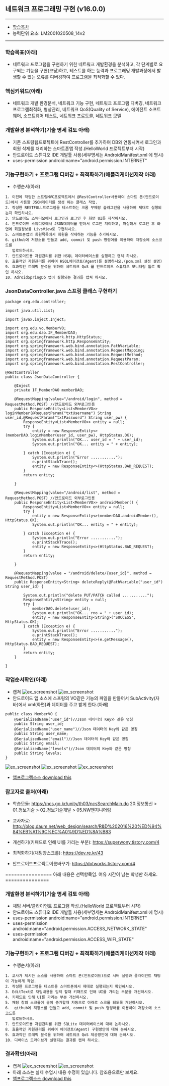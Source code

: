 ## 네트워크 프로그래밍 구현 (v16.0.0)
 
---

- [학습목차](https://github.com/miniplugin/human)
- 능력단위 요소: LM2001020508_14v2

---

### 학습목표(아래)

- 네트워크 프로그램을 구현하기 위한 네트워크 개발환경을 분석하고, 각 단계별로 요구되는 기능을 구현(코딩)하고, 테스트를 하는 능력과 프로그래밍 개발과정에서 발생할 수 있는 오류를 디버깅하여 프로그램을 최적화할 수 있다.

### 핵심키워드(아래)

- 네트워크 개발 환경분석, 네트워크 기능 구현, 네트워크 프로그램 디버깅, 네트워크 프로그램최적화, 형상관리, 네트워크 QoS(Quality of Service), 에이전트 소프트웨어, 소프트웨어 테스트, 네트워크 프로토콜, 네트워크 모델

### 개발환경 분석하기(기술 명세 검토 아래)

- 기존 스프링웹프로젝트에 RestController를 추가하여 DB와 연동시켜서 로그인과 회원 삭제를 처리하는 스마트폰앱 작성.(HelloWorld 프로젝트부터 시작)
- 안드로이드 스튜디오 IDE 개발툴 사용(세부명세는 AndroidManifest.xml 에 명시)
- uses-permission android:name="android.permission.INTERNET"

### 기능구현하기 + 프로그램 디버깅 + 최적화하기(애플리케이션제작 아래)

- 수행순서(아래)

```
1. 이전에 작업한 스프링MVC프로젝트에서 @RestController사용하여 스마트 폰(안드로이드)에서 사용할 JSON데이터를 생성 하는 클래스 작업.
2. 작성한 RESTFULL프로그램을 테스트하는 크롬 부메랑 츨러그인을 사용하여 제대로 실행되는지 확인하시오.
3. 안드로이드 스튜디오에서 로그인과 로그인 후 화면 UI를 제작하시오.
4. 안드로이드 스튜디오에서 JSON데이터를 받아서 로그인 처리하고, 파싱해서 로그인 후 화면에 회원정보를 LivsView로 구현하시오.
5. 스마트폰앱의 회원목록에서 회원을 삭제하는 기능을 추가하시오.
6. github에 저장소를 만들고 add, commit 및 push 명령어를 이용하여 저장소에 소스코드를 
   업로드하시오.
7. 안드로이드용 자원관리를 위한 HSQL 데이터베이스를 실행하고 캡쳐 하시오.
8. 효율적인 자원관리를 위하여 HSQL에이전트(Agent)를 설명하시오.(pom.xml 설정 설명)
9. 효과적인 트래픽 분석을 위하여 네트워크 QoS 를 안드로이드 스튜디오 모니터링 툴로 확인 하시오.
10. AdroidSpringDb 앱이 실행되는 결과를 캡쳐 하시오.
```

### JsonDataController.java 스프링 클래스 구현하기
```
package org.edu.controller;

import java.util.List;

import javax.inject.Inject;

import org.edu.vo.MemberVO;
import org.edu.dao.IF_MemberDAO;
import org.springframework.http.HttpStatus;
import org.springframework.http.ResponseEntity;
import org.springframework.web.bind.annotation.PathVariable;
import org.springframework.web.bind.annotation.RequestMapping;
import org.springframework.web.bind.annotation.RequestMethod;
import org.springframework.web.bind.annotation.RequestParam;
import org.springframework.web.bind.annotation.RestController;

@RestController
public class JsonDataController {

	@Inject
	private IF_MemberDAO memberDAO;
	
	@RequestMapping(value="/android/login", method = RequestMethod.POST) //안드로이드 외부로그인용
	public ResponseEntity<List<MemberVO>> loginMember(@RequestParam("txtUsername") String user_id,@RequestParam("txtPassword") String user_pw) {
		ResponseEntity<List<MemberVO>> entity = null;
		try {
			entity = new ResponseEntity<>(memberDAO.loginMember(user_id, user_pw), HttpStatus.OK);
			System.out.println("OK... user_id = " + user_id);
			System.out.println("OK... entity = " + entity);
		
		} catch (Exception e) {
			System.out.println("Error ...........");
			e.printStackTrace();
			entity = new ResponseEntity<>(HttpStatus.BAD_REQUEST);
		}	
		return entity;
		
	}
	
	@RequestMapping(value="/android/list", method = RequestMethod.POST) //안드로이드 외부로그인용
	public ResponseEntity<List<MemberVO>> androidMember() {
		ResponseEntity<List<MemberVO>> entity = null;
		try {
			entity = new ResponseEntity<>(memberDAO.androidMember(), HttpStatus.OK);
			System.out.println("OK... entity = " + entity);
		
		} catch (Exception e) {
			System.out.println("Error ...........");
			e.printStackTrace();
			entity = new ResponseEntity<>(HttpStatus.BAD_REQUEST);
		}	
		return entity;
		
	}
	
	@RequestMapping(value = "/android/delete/{user_id}", method = RequestMethod.POST)
	public ResponseEntity<String> deleteReply(@PathVariable("user_id") String user_id) {
	
		System.out.println("delete PUT/PATCH called ...........");
		ResponseEntity<String> entity = null;
		try {
			memberDAO.delete(user_id);
			System.out.println("OK... rno = " + user_id);
			entity = new ResponseEntity<String>("SUCCESS", HttpStatus.OK);
		} catch (Exception e) {
			System.out.println("Error ...........");
			e.printStackTrace();
			entity = new ResponseEntity<>(e.getMessage(), HttpStatus.BAD_REQUEST);
		}
		return entity;
	}
	
}
```

### 작업순서확인(아래)
- 캡쳐
![ex_screenshot](./git_img/01spring_work.jpg)
![ex_screenshot](./git_img/02chrome_before_after.jpg)
- 안드로이드 앱 소스에 스프링의 VO같은 기능의 파일을 만들어서 SubActivity(자바)에서 xml(화면)과 데이터를 주고 받게 한다.(아래)

```
public class MemberVO {
    @SerializedName("user_id")//Json 데이터의 Key와 같은 명칭
    public String user_id;
    @SerializedName("user_name")//Json 데이터의 Key와 같은 명칭
    public String user_name;
    @SerializedName("email")//Json 데이터의 Key와 같은 명칭
    public String email;
    @SerializedName("levels")//Json 데이터의 Key와 같은 명칭
    public String levels;
}
```
![ex_screenshot](./git_img/03android_work.jpg)
![ex_screenshot](./git_img/04login_after.png)
![ex_screenshot](./git_img/05login_before.png)
- [앱프로그램소스 download this](git_img/AndroidSpringDb.zip)


### 참고자료 출처(아래)
- 학습모듈: https://ncs.go.kr/unity/th03/ncsSearchMain.do 20.정보통신 > 01.정보기술 > 02.정보기술개발 > 05.NW엔지니어링
- 교사자료: http://blog.daum.net/web_design/search/R&D%202016%20%ED%94%84%EB%A1%9C%EC%A0%9D%ED%8A%B83

- 개선하기(키패드로 인해 UI를 가리는 부분): https://superwony.tistory.com/4
- 최적화하기(채팅창스크롤): https://dev.re.kr/43
- 안드로이드프로젝트이름바꾸기: https://dotworks.tistory.com/4

================  아래 내용은 선택항목임. 여유 시간이 남는 학생만 하세요.  ===============

### 개발환경 분석하기(기술 명세 검토 아래)

- 채팅 서버/클라이언트 프로그램 작성.(HelloWorld 프로젝트부터 시작)
- 안드로이드 스튜디오 IDE 개발툴 사용(세부명세는 AndroidManifest.xml 에 명시)
- uses-permission android:name="android.permission.INTERNET"
- uses-permission android:name="android.permission.ACCESS_NETWORK_STATE"
- uses-permission android:name="android.permission.ACCESS_WIFI_STATE"

### 기능구현하기 + 프로그램 디버깅 + 최적화하기(애플리케이션제작 아래)

- 수행순서(아래)

```
1. 교사가 제시한 소스를 사용하여 스마트 폰(안드로이드)으로 서버 실행과 클라이언트 채팅이 가능하게 작업.
2. 작성한 프로그램을 테스트용 스마트폰에서 제대로 실행되는지 확인하시오.
3. EditText로 채팅내용을 입력 할때 키패드로 인해 UI를 가리는 부분을 개선하시오.
4. 키패드로 인해 UI를 가리는 부분 개선하시오.
5. 채팅 창의 스크롤이 글이 증가할때 자동으로 아래로 스크롤 되도록 개선하시오.
6.  github에 저장소를 만들고 add, commit 및 push 명령어를 이용하여 저장소에 소스코드를 
   업로드하시오.
7. 안드로이드용 자원관리를 위한 SQLite 데이터베이스에 대해 논하시오.
8. 효율적인 자원관리를 위하여 에이전트(Agent) 구현방안에 대해 논하시오.
9. 효과적인 트래픽 분석을 위하여 네트워크 QoS 제공방안에 대해 논하시오.
10. 디바이스 드라이브가 실행되는 결과를 캡쳐 하시오.
```

### 결과확인(아래)
- 캡쳐
![ex_screenshot](./git_img/work.jpg)
![ex_screenshot](./git_img/device.png)
- 아래 소스는 실제 수업시 내용 수정이 있습니다. 참조용으로만 보세요.
- [앱프로그램소스 download this](git_img/ChatApp.zip)


